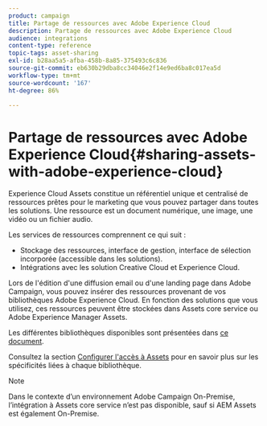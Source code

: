 ```yaml
---
product: campaign
title: Partage de ressources avec Adobe Experience Cloud
description: Partage de ressources avec Adobe Experience Cloud
audience: integrations
content-type: reference
topic-tags: asset-sharing
exl-id: b28aa5a5-afba-458b-8a85-375493c6c836
source-git-commit: eb630b29dba8cc34046e2f14e9ed6ba8c017ea5d
workflow-type: tm+mt
source-wordcount: '167'
ht-degree: 86%

---
```


# Partage de ressources avec Adobe Experience Cloud{#sharing-assets-with-adobe-experience-cloud}

Experience Cloud Assets constitue un référentiel unique et centralisé de ressources prêtes pour le marketing que vous pouvez partager dans toutes les solutions. Une ressource est un document numérique, une image, une vidéo ou un fichier audio.

Les services de ressources comprennent ce qui suit :

* Stockage des ressources, interface de gestion, interface de sélection incorporée (accessible dans les solutions).
* Intégrations avec les solution Creative Cloud et Experience Cloud.

Lors de l&#39;édition d&#39;une diffusion email ou d&#39;une landing page dans Adobe Campaign, vous pouvez insérer des ressources provenant de vos bibliothèques Adobe Experience Cloud. En fonction des solutions que vous utilisez, ces ressources peuvent être stockées dans Assets core service ou Adobe Experience Manager Assets.

Les différentes bibliothèques disponibles sont présentées dans [ce document](https://experienceleague.adobe.com/docs/core-services/interface/assets/experience-cloud-assets.html?lang=fr).

Consultez la section [Configurer l&#39;accès à Assets](../../integrations/using/configuring-access-to-assets.md) pour en savoir plus sur les spécificités liées à chaque bibliothèque.

>[!NOTE]
>
>Dans le contexte d’un environnement Adobe Campaign On-Premise, l’intégration à Assets core service n’est pas disponible, sauf si AEM Assets est également On-Premise.
